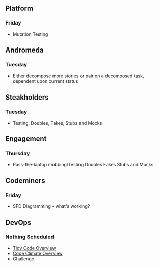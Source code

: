 ## Platform
### Friday
* Mutation Testing

## Andromeda
### Tuesday
* Either decompose more stories or pair on a decomposed task, dependent upon current status

## Steakholders
### Tuesday
* Testing, Doubles, Fakes, Stubs and Mocks

## Engagement
### Thursday
* Pass-the-laptop mobbing/Testing Doubles Fakes Stubs and Mocks

## Codeminers
### Friday
* SFD Diagramming - what's working?

## DevOps
### Nothing Scheduled
* [Tidy Code Overview](https://github.com/StrongMind/culture/blob/master/tech_sessions/tidy_code.md)
* [Code Climate Overview](http://www.codeclimate.com)
* Challenge
